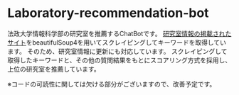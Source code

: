 # Laboratory-recommendation-bot

法政大学情報科学部の研究室を推薦するChatBotです。
[研究室情報の掲載されたサイト](https://nyushi.hosei.ac.jp/laboratory/faculty/1)をbeautifulSoup4を用いてスクレイピングしてキーワードを取得しています。
そのため、研究室情報に更新にも対応しています。
スクレイピングして取得したキーワードと、その他の質問結果をもとにスコアリング方式を採用し、上位の研究室を推薦しています。

※コードの可読性に関しては欠ける部分がございますので、改善予定です。
